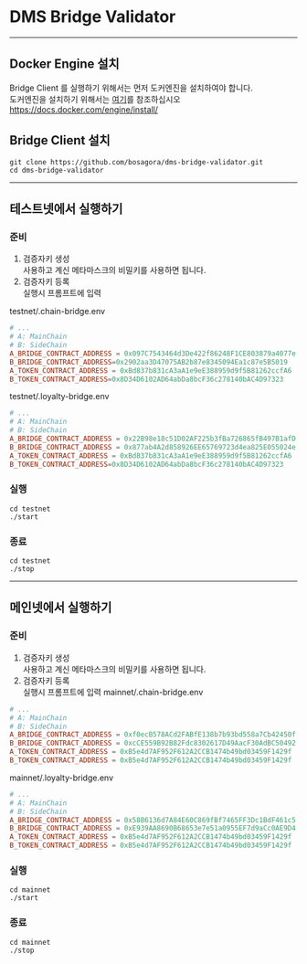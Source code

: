 # DMS Bridge Validator

-----

## Docker Engine 설치
Bridge Client 를 실행하기 위해서는 먼저 도커엔진을 설치하여야 합니다.  
도커엔진을 설치하기 위해서는 [여기](https://docs.docker.com/engine/install/)를 참조하십시오  
https://docs.docker.com/engine/install/


## Bridge Client 설치
```shell
git clone https://github.com/bosagora/dms-bridge-validator.git
cd dms-bridge-validator
```
---

## 테스트넷에서 실행하기


### 준비
1. 검증자키 생성  
    사용하고 계신 메타마스크의 비밀키를 사용하면 됩니다.  
2. 검증자키 등록  
   실행시 프롬프트에 입력

testnet/.chain-bridge.env  
```toml
# ...
# A: MainChain
# B: SideChain
A_BRIDGE_CONTRACT_ADDRESS = 0x097C7543464d3De422f86248F1CE803879a4077e
B_BRIDGE_CONTRACT_ADDRESS=0x2902aa3D47075AB2b87e8345094Ea1c87e5B5019
A_TOKEN_CONTRACT_ADDRESS = 0xBd837b831cA3aA1e9eE388959d9f5B81262ccfA6
B_TOKEN_CONTRACT_ADDRESS=0x8D34D6102AD64abDa8bcF36c278140bAC4D97323

```
testnet/.loyalty-bridge.env
```toml
# ...
# A: MainChain
# B: SideChain
A_BRIDGE_CONTRACT_ADDRESS = 0x22B98e18c51D02AF225b3fBa726865fB497B1afD
B_BRIDGE_CONTRACT_ADDRESS = 0x877ab4A2d858926EE65769723d4ea825E055024e
A_TOKEN_CONTRACT_ADDRESS = 0xBd837b831cA3aA1e9eE388959d9f5B81262ccfA6
B_TOKEN_CONTRACT_ADDRESS=0x8D34D6102AD64abDa8bcF36c278140bAC4D97323
```

### 실행

```shell
cd testnet
./start
```

### 종료

```shell
cd testnet
./stop
```

----

## 메인넷에서 실행하기


### 준비
1. 검증자키 생성  
   사용하고 계신 메타마스크의 비밀키를 사용하면 됩니다.
2. 검증자키 등록  
   실행시 프롬프트에 입력
mainnet/.chain-bridge.env
```toml
# ...
# A: MainChain
# B: SideChain
A_BRIDGE_CONTRACT_ADDRESS = 0xf0ecB578ACd2FABfE138b7b93bd558a7Cb42450f
B_BRIDGE_CONTRACT_ADDRESS = 0xcCE559B92B82Fdc8302617D49AacF30AdBC50492
A_TOKEN_CONTRACT_ADDRESS = 0xB5e4d7AF952F612A2CCB1474b49bd03459F1429f
B_TOKEN_CONTRACT_ADDRESS = 0xB5e4d7AF952F612A2CCB1474b49bd03459F1429f

```
mainnet/.loyalty-bridge.env
```toml
# ...
# A: MainChain
# B: SideChain
A_BRIDGE_CONTRACT_ADDRESS = 0x58B6136d7A84E60C869fBf7465FF3Dc1BdF461c5
B_BRIDGE_CONTRACT_ADDRESS = 0xE939AA8690B68653e7e51a0955EF7d9aCc0AE9D4
A_TOKEN_CONTRACT_ADDRESS = 0xB5e4d7AF952F612A2CCB1474b49bd03459F1429f
B_TOKEN_CONTRACT_ADDRESS = 0xB5e4d7AF952F612A2CCB1474b49bd03459F1429f

```

### 실행

```shell
cd mainnet
./start
```


### 종료

```shell
cd mainnet
./stop
```
